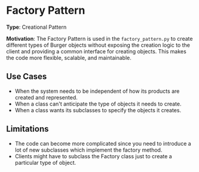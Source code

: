 # Factory Pattern

**Type**: Creational Pattern

**Motivation**: The Factory Pattern is used in the `factory_pattern.py` to create different types of Burger objects without exposing the creation logic to the client and providing a common interface for creating objects. This makes the code more flexible, scalable, and maintainable.

## Use Cases
- When the system needs to be independent of how its products are created and represented.
- When a class can't anticipate the type of objects it needs to create.
- When a class wants its subclasses to specify the objects it creates.

## Limitations
- The code can become more complicated since you need to introduce a lot of new subclasses which implement the factory method.
- Clients might have to subclass the Factory class just to create a particular type of object.